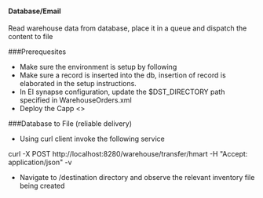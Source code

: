 #### Database/Email 

Read warehouse data from database, place it in a queue and dispatch the content to file

###Prerequesites 

- Make sure the environment is setup by following <link to setup>
- Make sure a record is inserted into the db, insertion of record is elaborated 
in the setup instructions. 
- In EI synapse configuration, update the $DST_DIRECTORY path specified in 
WarehouseOrders.xml
- Deploy the Capp <<Capp Name>>

###Database to File (reliable delivery)

- Using curl client invoke the following service 

curl -X POST http://localhost:8280/warehouse/transfer/hmart -H "Accept: application/json"  -v

- Navigate to /destination directory and observe the relevant inventory file being created 


